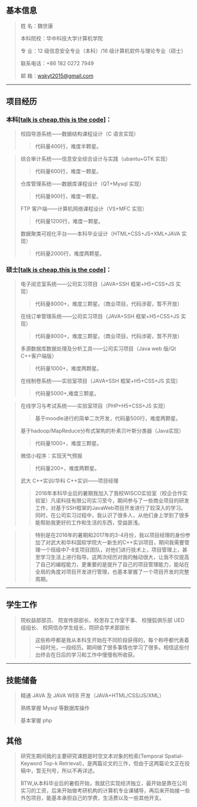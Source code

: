 ## 基本信息

> 姓 名：魏世康<br>
> 
> 本科院校：华中科技大学计算机学院<br>
> 
> 专 业：12 级信息安全专业（本科）/16 级计算机软件与理论专业（硕士）<br>
> 
> 联系电话：+86 182 0272 7949<br>
> 
> 邮 箱：wskyt2015@gmail.com<br>

<hr>

## 项目经历

### 本科[\[talk is cheap,this is the code\]][1]：

> 校园导游系统——数据结构课程设计（C 语言实现）<br>
> 
> >代码量400行，难度半颗星。

> 综合审计系统——信息安全综合设计与实践（ubantu+GTK 实现）<br>
>>代码量600行，难度一颗星。
> 
> 仓库管理系统——数据库课程设计（QT+Mysql 实现）<br>
>>代码量900行，难度一颗星。
> 
> FTP 客户端——计算机网络课程设计（VS+MFC 实现）<br>
>>代码量1200行，难度一颗星。
> 
> 数据聚类可视化平台——本科毕业设计（HTML+CSS+JS+XML+JAVA 实现）<br>
>>代码量2000行，难度两颗星。

### 硕士[\[talk is cheap,this is the code\]][2]：

> 电子阅览室系统——公司实习项目（JAVA+SSH 框架+H5+CSS+JS 实现）<br>
>>代码量8000+，难度三颗星。（商业项目，代码涉密，暂不开放）
> 
> 在线订单管理系统——公司实习项目（JAVA+SSH 框架+H5+CSS+JS 实现）<br>
>>代码量8000+，难度三颗星。（商业项目，代码涉密，暂不开放）
> 
> 
> 多源数据库数据处理及分析工具——公司实习项目（Java web 版/Qt C++客户端版）
>>代码量1000+，难度两颗星。
> 
> 在线制卷系统——实验室项目（JAVA+SSH 框架+H5+CSS+JS 实现）
> >代码量5000+,难度三颗星。

> 在线学习与考试系统——实验室项目（PHP+H5+CSS+JS 实现）<br>
>>基于moodle进行的简单二次开发，代码量500行，难度两颗星。
> 
> 基于hadoop/MapReduce分布式架构的朴素贝叶斯分类器（Java实现）
>>代码量1000+，难度三颗星。
> 
> 微信小程序：实现天气预报
>>代码量200+，难度两颗星。
> 
> 武大 C++实训/华科 C++实训——项目经理<br>
>>2016年本科毕业后的暑期我加入了我校WISCO实验室（校企合作实验室）凡诺科技有限公司实习至今，期间参与了一些商业项目的研发工作，对基于SSH框架的JavaWeb项目开发进行了较深入的学习。同时，在公司实习过程中，我认识了很多人，从他们身上学到了很多能帮助我更好的工作和生活的东西，受益匪浅。

>>特别是在2016年的暑期和2017年的3-4月份，我以项目经理的身份参加了对武大和华科国软学院大一新生的C++实训项目，期间我需要管理一个班级中7-8支项目团队，对他们进行技术上，项目管理上，甚至学习生活上进行指导。这两次经历对我的触动很大，让我不仅提高了自己的编程能力，更重要的是提升了自己的项目管理能力，能站在全局的角度对项目开发进行管理，也基本掌握了一个项目开发的完整周期。

<hr>

## 学生工作

> 院权益部部员、 院宣传部部长、校思存工作室干事、 校搜狐俱乐部 UED 组组长、 校网信办学生组长，院研会学术部部长<br>
>>这些称呼都是我从本科生开始在不同阶段获得的，每个称呼都代表着一段时光，一段经历。期间做了很多事情也学习了很多。相信这些付出终会在日后的学习和工作中慢慢有所收获。

<hr>

## 技能储备

> 精通 JAVA 及 JAVA WEB 开发（JAVA+HTML/CSS/JS/XML）<br>
> 
> 熟练掌握 Mysql 等数据库操作<br>
> 
> 基本掌握 php<br>

## 其他
>研究生期间我的主要研究课题是时空文本对象的检索(Temporal Spatial-Keyword Top-k Retrieval)，是两篇论文的三作，但由于这两篇论文正在投稿中，暂无刊号，所以不再详述。
>
>BTW,从本科毕业后的暑假开始，我就已实现经济独立，最开始是靠在公司实习的工资，后来开始做考研机构的计算机专业课辅导，再后来开始接一些外包项目，能基本承担自己的学费，生活费以及一些其他开支。

  [1]: https://github.com/Whisky2017/UnderGraduatePro
  [2]: https://github.com/Whisky2017
